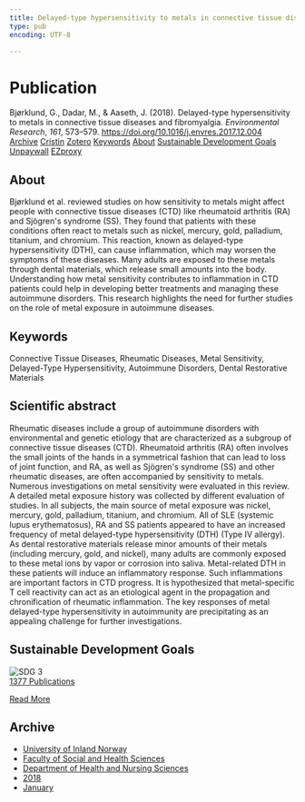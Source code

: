 ```yaml
---
title: Delayed-type hypersensitivity to metals in connective tissue diseases and fibromyalgia
type: pub
encoding: UTF-8

---
```

<h1>Publication</h1>
<article id="csl-bib-container-K8VWEG65" class="csl-bib-container">
  <div class="csl-bib-body"> <div class="csl-entry">Bjørklund, G., Dadar, M., &#38; Aaseth, J. (2018). Delayed-type hypersensitivity to metals in connective tissue diseases and fibromyalgia. <i>Environmental Research</i>, <i>161</i>, 573–579. <a href="https://doi.org/10.1016/j.envres.2017.12.004">https://doi.org/10.1016/j.envres.2017.12.004</a></div> </div>
  <div class="csl-bib-buttons">
    <a href="#taxonomy-article-K8VWEG65" alt="archive" class="csl-bib-button">Archive</a>
    <a href="https://app.cristin.no/results/show.jsf?id=1553222" alt="Cristin" class="csl-bib-button">Cristin</a>
    <a href="http://zotero.org/groups/5881554/items/K8VWEG65" alt="Zotero" class="csl-bib-button">Zotero</a>
    <a href="#keywords-article-K8VWEG65" alt="keywords" class="csl-bib-button">Keywords</a>
    <a href="#about-article-K8VWEG65" alt="about_pub" class="csl-bib-button">About</a>
    <a href="#sdg-article-K8VWEG65" alt="sdg" class="csl-bib-button">Sustainable Development Goals</a>
    <a href="https://doi.org/10.1016/j.envres.2017.12.004" alt="Unpaywall" class="csl-bib-button">Unpaywall</a>
    <a href="https://doi.org/10.1016/j.envres.2017.12.004" alt="EZproxy" class="csl-bib-button">EZproxy</a>
  </div>
  <div id="csl-bib-meta-container-K8VWEG65"></div>
</article>
<div id="csl-bib-meta-K8VWEG65" class="csl-bib-meta">
  <article id="about-article-K8VWEG65" class="about_pub-article">
    <h1>About</h1>
    Bjørklund et al. reviewed studies on how sensitivity to metals might affect people with connective tissue diseases (CTD) like rheumatoid arthritis (RA) and Sjögren's syndrome (SS). They found that patients with these conditions often react to metals such as nickel, mercury, gold, palladium, titanium, and chromium. This reaction, known as delayed-type hypersensitivity (DTH), can cause inflammation, which may worsen the symptoms of these diseases. Many adults are exposed to these metals through dental materials, which release small amounts into the body. Understanding how metal sensitivity contributes to inflammation in CTD patients could help in developing better treatments and managing these autoimmune disorders. This research highlights the need for further studies on the role of metal exposure in autoimmune diseases.
  </article>
  <article id="keywords-article-K8VWEG65" class="keywords-article">
    <h1>Keywords</h1>
    Connective Tissue Diseases, Rheumatic Diseases, Metal Sensitivity, Delayed-Type Hypersensitivity, Autoimmune Disorders, Dental Restorative Materials
  </article>
  <article id="abstract-article-K8VWEG65" class="abstract-article">
    <h1>Scientific abstract</h1>
    Rheumatic diseases include a group of autoimmune disorders with environmental and genetic etiology that are characterized as a subgroup of connective tissue diseases (CTD). Rheumatoid arthritis (RA) often involves the small joints of the hands in a symmetrical fashion that can lead to loss of joint function, and RA, as well as Sjögren's syndrome (SS) and other rheumatic diseases, are often accompanied by sensitivity to metals. Numerous investigations on metal sensitivity were evaluated in this review. A detailed metal exposure history was collected by different evaluation of studies. In all subjects, the main source of metal exposure was nickel, mercury, gold, palladium, titanium, and chromium. All of SLE (systemic lupus erythematosus), RA and SS patients appeared to have an increased frequency of metal delayed-type hypersensitivity (DTH) (Type IV allergy). As dental restorative materials release minor amounts of their metals (including mercury, gold, and nickel), many adults are commonly exposed to these metal ions by vapor or corrosion into saliva. Metal-related DTH in these patients will induce an inflammatory response. Such inflammations are important factors in CTD progress. It is hypothesized that metal-specific T cell reactivity can act as an etiological agent in the propagation and chronification of rheumatic inflammation. The key responses of metal delayed-type hypersensitivity in autoimmunity are precipitating as an appealing challenge for further investigations.
  </article>
  <article id="sdg-article-K8VWEG65" class="sdg-article">
    <h1>Sustainable Development Goals</h1>
    <div class="sdg-container"><div id="sdg3" class="sdg">
        <img src="{{< params subfolder >}}images/sdg/sdg03_en.png" class="image" alt="SDG 3">
        <div class="sdg-overlay">
          <a href="{{< params subfolder >}}en/archive/?sdg=3#archive" class="sdg-publication-count"><span>1377</span> Publications</a>
          <p><a href="https://sdgs.un.org/goals/goal3" class="sdg-read-more">Read More</a></p>
        </div>
      </div></div>
  </article>
  <article id="taxonomy-article-K8VWEG65" class="taxonomy-article">
    <h1>Archive</h1>
    <ul>
      <li><a href="{{< params subfolder >}}en/archive/?key=3DCRN523">University of Inland Norway</a></li>
      <li><a href="{{< params subfolder >}}en/archive/?key=IDKFS3MX">Faculty of Social and Health Sciences</a></li>
      <li><a href="{{< params subfolder >}}en/archive/?key=GTV4ECMZ">Department of Health and Nursing Sciences</a></li>
      <li><a href="{{< params subfolder >}}en/archive/?key=676HMQBA">2018</a></li>
      <li><a href="{{< params subfolder >}}en/archive/?key=74AQLNA9">January</a></li>
    </ul>
  </article>
</div>
